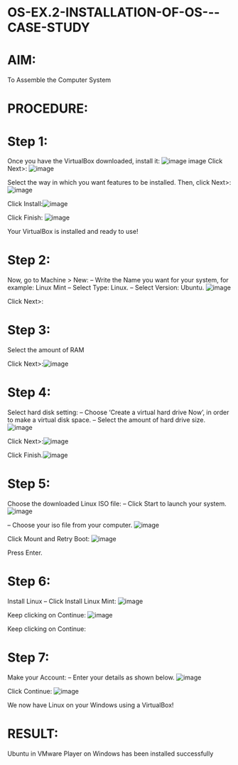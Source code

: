 # OS-EX.2-INSTALLATION-OF-OS---CASE-STUDY
# AIM:
To Assemble the Computer System

# PROCEDURE:
# Step 1:
Once you have the VirtualBox downloaded, install it: ![image](https://github.com/niveshaprabu/OS-EX.2-INSTALLATION-OF-OS---CASE-STUDY/assets/122986499/9504a662-e68e-492f-88c4-4635d4681a5c)
 image Click Next>: ![image](https://github.com/niveshaprabu/OS-EX.2-INSTALLATION-OF-OS---CASE-STUDY/assets/122986499/ec93fa13-2b81-4aac-91da-448e8a928be1)


Select the way in which you want features to be installed. Then, click Next>: ![image](https://github.com/niveshaprabu/OS-EX.2-INSTALLATION-OF-OS---CASE-STUDY/assets/122986499/aaefb35a-7eee-468e-81c9-d08b83019ffc)



Click Install:![image](https://github.com/niveshaprabu/OS-EX.2-INSTALLATION-OF-OS---CASE-STUDY/assets/122986499/41049c72-3d47-4f8e-a924-1f0630155212)



Click Finish: ![image](https://github.com/niveshaprabu/OS-EX.2-INSTALLATION-OF-OS---CASE-STUDY/assets/122986499/5ad2f024-4173-4cf6-9945-25529a3d4696)


Your VirtualBox is installed and ready to use!

# Step 2:
Now, go to Machine > New: – Write the Name you want for your system, for example: Linux Mint – Select Type: Linux. – Select Version: Ubuntu. ![image](https://github.com/niveshaprabu/OS-EX.2-INSTALLATION-OF-OS---CASE-STUDY/assets/122986499/c9fd2d6b-b402-45ff-a142-637c378b6fa8)


Click Next>:

# Step 3:
Select the amount of RAM

Click Next>:![image](https://github.com/niveshaprabu/OS-EX.2-INSTALLATION-OF-OS---CASE-STUDY/assets/122986499/56cfedb8-2d73-4fec-aa15-ec2ecb7307d5)


# Step 4:
Select hard disk setting: – Choose ‘Create a virtual hard drive Now’, in order to make a virtual disk space. – Select the amount of hard drive size. ![image](https://github.com/niveshaprabu/OS-EX.2-INSTALLATION-OF-OS---CASE-STUDY/assets/122986499/43a70137-4424-4e81-8cbd-18ca644375d1)


Click Next>:![image](https://github.com/niveshaprabu/OS-EX.2-INSTALLATION-OF-OS---CASE-STUDY/assets/122986499/3395839c-70ab-448b-accc-004ed574969a)


Click Finish.![image](https://github.com/niveshaprabu/OS-EX.2-INSTALLATION-OF-OS---CASE-STUDY/assets/122986499/a22cc1e6-653a-4d1b-8ba5-f2bca96b4082)


# Step 5:
Choose the downloaded Linux ISO file: – Click Start to launch your system. ![image](https://github.com/niveshaprabu/OS-EX.2-INSTALLATION-OF-OS---CASE-STUDY/assets/122986499/8648f87d-c0e7-4659-bee0-4da134762239)


– Choose your iso file from your computer. ![image](https://github.com/niveshaprabu/OS-EX.2-INSTALLATION-OF-OS---CASE-STUDY/assets/122986499/6383b6ee-7493-45ed-b895-ff50dd7ba4f7)


Click Mount and Retry Boot: ![image](https://github.com/niveshaprabu/OS-EX.2-INSTALLATION-OF-OS---CASE-STUDY/assets/122986499/7a67415f-2302-44c1-90fd-a6300fd4203d)


Press Enter.

# Step 6:
Install Linux – Click Install Linux Mint: ![image](https://github.com/niveshaprabu/OS-EX.2-INSTALLATION-OF-OS---CASE-STUDY/assets/122986499/18f09301-215b-4210-901d-ca05d4309f59)


Keep clicking on Continue: ![image](https://github.com/niveshaprabu/OS-EX.2-INSTALLATION-OF-OS---CASE-STUDY/assets/122986499/b5c84fc5-1cc5-4d75-ab6e-50243a1060b4)


Keep clicking on Continue:

# Step 7:
Make your Account: – Enter your details as shown below. ![image](https://github.com/niveshaprabu/OS-EX.2-INSTALLATION-OF-OS---CASE-STUDY/assets/122986499/36ef84e5-5c46-4b04-9137-9b8457805668)


Click Continue: ![image](https://github.com/niveshaprabu/OS-EX.2-INSTALLATION-OF-OS---CASE-STUDY/assets/122986499/ade2e135-f7cd-40dd-a5cf-878e1175ee0d)


We now have Linux on your Windows using a VirtualBox!

# RESULT:
Ubuntu in VMware Player on Windows has been installed successfully

